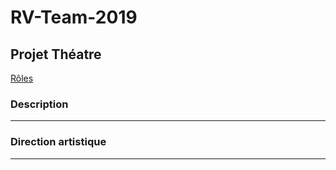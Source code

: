 # RV-Team-2019

## Projet Théatre

[Rôles](https://www.notion.so/4b8d9abcdd434cd09dbba04c68290b54)

### Description

---

### Direction artistique

---
